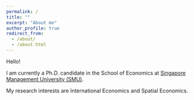 ```yaml
---
permalink: /
title: ""
excerpt: "About me"
author_profile: true
redirect_from: 
  - /about/
  - /about.html
---
```


Hello! 

I am currently a Ph.D. candidate in the School of Economics at [Singapore Management University (SMU)](https://economics.smu.edu.sg/).

My research interests are International Economics and Spatial Economics.
